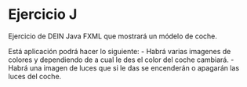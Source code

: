 # Ejercicio J
Ejercicio de DEIN Java FXML que mostrará un módelo de coche.

Está aplicación podrá hacer lo siguiente:
    - Habrá varias imagenes de colores y dependiendo de a cual le des el color del coche cambiará.
    - Habrá una imagen de luces que si le das se encenderán o apagarán las luces del coche.